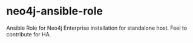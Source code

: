 # neo4j-ansible-role
Ansible Role for Neo4j Enterprise installation for standalone host. Feel to contribute for HA.
